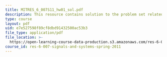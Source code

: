 ```yaml
---
title: MITRES_6_007S11_hw01_sol.pdf
description: This resource contains solution to the problem set related to introduction.
type: course
layout: pdf
uid: e7e527598f89cf8dbd91432500ac53b3
file_type: application/pdf
file_location: >-
  https://open-learning-course-data-production.s3.amazonaws.com/res-6-007-signals-and-systems-spring-2011/e7e527598f89cf8dbd91432500ac53b3_MITRES_6_007S11_hw01_sol.pdf
course_id: res-6-007-signals-and-systems-spring-2011
---
```

